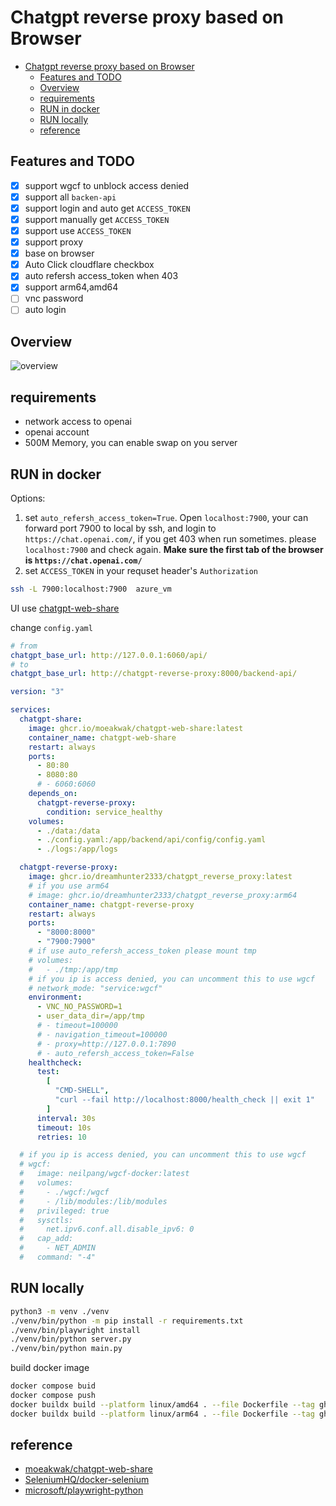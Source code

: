 # Chatgpt reverse proxy based on Browser

- [Chatgpt reverse proxy based on Browser](#chatgpt-reverse-proxy-based-on-browser)
  - [Features and TODO](#features-and-todo)
  - [Overview](#overview)
  - [requirements](#requirements)
  - [RUN in docker](#run-in-docker)
  - [RUN locally](#run-locally)
  - [reference](#reference)

## Features and TODO

- [x] support wgcf to unblock access denied
- [x] support all `backen-api`
- [x] support login and auto get `ACCESS_TOKEN`
- [x] support manually get `ACCESS_TOKEN`
- [x] support use `ACCESS_TOKEN`
- [x] support proxy
- [x] base on browser
- [x] Auto Click cloudflare checkbox
- [x] auto refersh access_token when 403
- [x] support arm64,amd64
- [ ] vnc password
- [ ] auto login

## Overview

![overview](overview.png)

## requirements

- network access to openai
- openai account
- 500M Memory, you can enable swap on you server

## RUN in docker

Options:

1. set `auto_refersh_access_token=True`. Open `localhost:7900`, your can forward port 7900 to local by ssh, and login to `https://chat.openai.com/`, if you get 403 when run sometimes. please `localhost:7900` and check again. **Make sure the first tab of the browser is `https://chat.openai.com/`**
2. set `ACCESS_TOKEN` in your requset header's `Authorization`

```bash
ssh -L 7900:localhost:7900  azure_vm
```

UI use [chatgpt-web-share](https://github.com/moeakwak/chatgpt-web-share/wiki/%E4%B8%AD%E6%96%87%E6%8C%87%E5%8D%97)

change `config.yaml`

```yaml
# from
chatgpt_base_url: http://127.0.0.1:6060/api/
# to
chatgpt_base_url: http://chatgpt-reverse-proxy:8000/backend-api/
```

```yaml
version: "3"

services:
  chatgpt-share:
    image: ghcr.io/moeakwak/chatgpt-web-share:latest
    container_name: chatgpt-web-share
    restart: always
    ports:
      - 80:80
      - 8080:80
      # - 6060:6060
    depends_on:
      chatgpt-reverse-proxy:
        condition: service_healthy
    volumes:
      - ./data:/data
      - ./config.yaml:/app/backend/api/config/config.yaml
      - ./logs:/app/logs

  chatgpt-reverse-proxy:
    image: ghcr.io/dreamhunter2333/chatgpt_reverse_proxy:latest
    # if you use arm64
    # image: ghcr.io/dreamhunter2333/chatgpt_reverse_proxy:arm64
    container_name: chatgpt-reverse-proxy
    restart: always
    ports:
      - "8000:8000"
      - "7900:7900"
    # if use auto_refersh_access_token please mount tmp
    # volumes:
    #   - ./tmp:/app/tmp
    # if you ip is access denied, you can uncomment this to use wgcf
    # network_mode: "service:wgcf"
    environment:
      - VNC_NO_PASSWORD=1
      - user_data_dir=/app/tmp
      # - timeout=100000
      # - navigation_timeout=100000
      # - proxy=http://127.0.0.1:7890
      # - auto_refersh_access_token=False
    healthcheck:
      test:
        [
          "CMD-SHELL",
          "curl --fail http://localhost:8000/health_check || exit 1"
        ]
      interval: 30s
      timeout: 10s
      retries: 10

  # if you ip is access denied, you can uncomment this to use wgcf
  # wgcf:
  #   image: neilpang/wgcf-docker:latest
  #   volumes:
  #     - ./wgcf:/wgcf
  #     - /lib/modules:/lib/modules
  #   privileged: true
  #   sysctls:
  #     net.ipv6.conf.all.disable_ipv6: 0
  #   cap_add:
  #     - NET_ADMIN
  #   command: "-4"
```

## RUN locally

```bash
python3 -m venv ./venv
./venv/bin/python -m pip install -r requirements.txt
./venv/bin/playwright install
./venv/bin/python server.py
./venv/bin/python main.py
```

build docker image

```bash
docker compose buid
docker compose push
docker buildx build --platform linux/amd64 . --file Dockerfile --tag ghcr.io/dreamhunter2333/chatgpt_reverse_proxy:latest --push
docker buildx build --platform linux/arm64 . --file Dockerfile --tag ghcr.io/dreamhunter2333/chatgpt_reverse_proxy:arm64 --push
```

## reference

- [moeakwak/chatgpt-web-share](https://github.com/moeakwak/chatgpt-web-share/wiki/%E4%B8%AD%E6%96%87%E6%8C%87%E5%8D%97)
- [SeleniumHQ/docker-selenium](https://github.com/SeleniumHQ/docker-selenium)
- [microsoft/playwright-python](https://github.com/microsoft/playwright-python)
